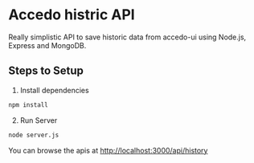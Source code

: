 # Accedo histric API  
Really simplistic API to save historic data from accedo-ui using Node.js, Express and MongoDB.

## Steps to Setup

1. Install dependencies

```bash
npm install
```

2. Run Server

```bash
node server.js
```

You can browse the apis at <http://localhost:3000/api/history>

